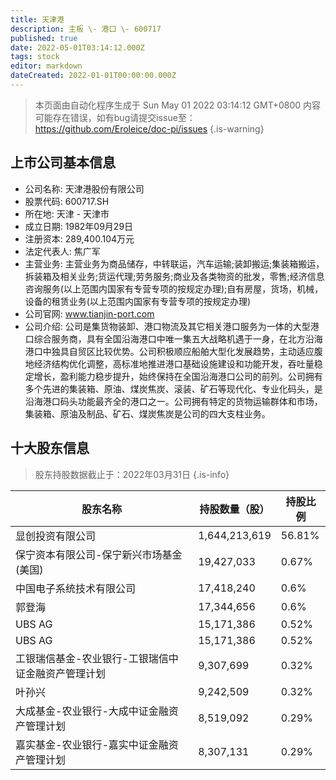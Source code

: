 ```yaml
---
title: 天津港
description: 主板 \- 港口 \- 600717
published: true
date: 2022-05-01T03:14:12.000Z
tags: stock
editor: markdown
dateCreated: 2022-01-01T00:00:00.000Z
---
```


> 本页面由自动化程序生成于 Sun May 01 2022 03:14:12 GMT+0800
> 内容可能存在错误，如有bug请提交issue至：https://github.com/Eroleice/doc-pi/issues
{.is-warning}

## 上市公司基本信息
- 公司名称: 天津港股份有限公司
- 股票代码: 600717.SH
- 所在地: 天津 - 天津市
- 成立日期: 1982年09月29日
- 注册资本: 289,400.104万元
- 法定代表人: 焦广军
- 主营业务: 主营业务为商品储存，中转联运，汽车运输;装卸搬运;集装箱搬运，拆装箱及相关业务;货运代理;劳务服务;商业及各类物资的批发，零售;经济信息咨询服务(以上范围内国家有专营专项的按规定办理);自有房屋，货场，机械，设备的租赁业务(以上范围内国家有专营专项的按规定办理)
- 公司官网: www.tianjin-port.com
- 公司介绍: 公司是集货物装卸、港口物流及其它相关港口服务为一体的大型港口综合服务商，具有全国沿海港口中唯一集五大战略机遇于一身，在北方沿海港口中独具自贸区比较优势。公司积极顺应船舶大型化发展趋势，主动适应腹地经济结构优化调整，高标准地推进港口基础设施建设和功能开发，吞吐量稳定增长，盈利能力稳步提升，始终保持在全国沿海港口公司的前列。公司拥有多个先进的集装箱、原油、煤炭焦炭、滚装、矿石等现代化、专业化码头，是沿海港口码头功能最齐全的港口之一。公司拥有特定的货物运输群体和市场，集装箱、原油及制品、矿石、煤炭焦炭是公司的四大支柱业务。


## 十大股东信息
> 股东持股数据截止于：2022年03月31日
{.is-info}

| 股东名称 | 持股数量（股） | 持股比例 |
| --- | --- | --- |
| 显创投资有限公司 | 1,644,213,619 | 56.81% |
| 保宁资本有限公司-保宁新兴市场基金(美国) | 19,427,033 | 0.67% |
| 中国电子系统技术有限公司 | 17,418,240 | 0.6% |
| 郭登海 | 17,344,656 | 0.6% |
| UBS      AG | 15,171,386 | 0.52% |
| UBS AG | 15,171,386 | 0.52% |
| 工银瑞信基金-农业银行-工银瑞信中证金融资产管理计划 | 9,307,699 | 0.32% |
| 叶孙兴 | 9,242,509 | 0.32% |
| 大成基金-农业银行-大成中证金融资产管理计划 | 8,519,092 | 0.29% |
| 嘉实基金-农业银行-嘉实中证金融资产管理计划 | 8,307,131 | 0.29% |




